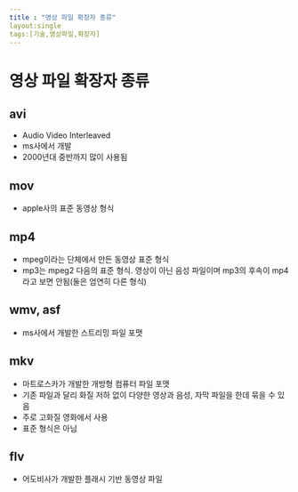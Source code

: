 ```yaml
---
title : "영상 파일 확장자 종류"
layout:single
tags:[기술,영상파일,확장자]
---
```


# 영상 파일 확장자 종류

## avi

- Audio Video Interleaved
- ms사에서 개발
- 2000년대 중반까지 많이 사용됨

## mov

- apple사의 표준 동영상 형식

## mp4

- mpeg이라는 단체에서 만든 동영상 표준 형식
- mp3는 mpeg2 다음의 표준 형식. 영상이 아닌 음성 파일이며 mp3의 후속이 mp4라고 보면 안됨(둘은 엄연히 다른 형식)

## wmv, asf

- ms사에서 개발한 스트리밍 파일 포맷

## mkv

- 마트로스카가 개발한 개방형 컴퓨터 파일 포맷
- 기존 파일과 달리 화질 저하 없이 다양한 영상과 음성, 자막 파일을 한데 묶을 수 있음
- 주로 고화질 영화에서 사용
- 표준 형식은 아님

## flv

- 어도비사가 개발한 플래시 기반 동영상 파일
